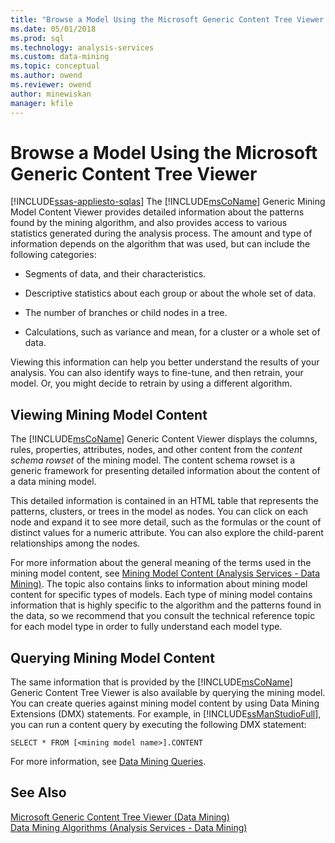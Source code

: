 ```yaml
---
title: "Browse a Model Using the Microsoft Generic Content Tree Viewer | Microsoft Docs"
ms.date: 05/01/2018
ms.prod: sql
ms.technology: analysis-services
ms.custom: data-mining
ms.topic: conceptual
ms.author: owend
ms.reviewer: owend
author: minewiskan
manager: kfile
---
```

# Browse a Model Using the Microsoft Generic Content Tree Viewer
[!INCLUDE[ssas-appliesto-sqlas](../../includes/ssas-appliesto-sqlas.md)]
  The [!INCLUDE[msCoName](../../includes/msconame-md.md)] Generic Mining Model Content Viewer provides detailed information about the patterns found by the mining algorithm, and also provides access to various statistics generated during the analysis process. The amount and type of information depends on the algorithm that was used, but can include the following categories:  
  
-   Segments of data, and their characteristics.  
  
-   Descriptive statistics about each group or about the whole set of data.  
  
-   The number of branches or child nodes in a tree.  
  
-   Calculations, such as variance and mean, for a cluster or a whole set of data.  
  
 Viewing this information can help you better understand the results of your analysis. You can also identify ways to fine-tune, and then retrain, your model. Or, you might decide to retrain by using a different algorithm.  
  
## Viewing Mining Model Content  
 The [!INCLUDE[msCoName](../../includes/msconame-md.md)] Generic Content Viewer displays the columns, rules, properties, attributes, nodes, and other content from the *content schema rowset* of the mining model. The content schema rowset is a generic framework for presenting detailed information about the content of a data mining model.  
  
 This detailed information is contained in an HTML table that represents the patterns, clusters, or trees in the model as nodes. You can click on each node and expand it to see more detail, such as the formulas or the count of distinct values for a numeric attribute. You can also explore the child-parent relationships among the nodes.  
  
 For more information about the general meaning of the terms used in the mining model content, see [Mining Model Content &#40;Analysis Services - Data Mining&#41;](../../analysis-services/data-mining/mining-model-content-analysis-services-data-mining.md). The topic also contains links to information about mining model content for specific types of models. Each type of mining model contains information that is highly specific to the algorithm and the patterns found in the data, so we recommend that you consult the technical reference topic for each model type in order to fully understand each model type.  
  
## Querying Mining Model Content  
 The same information that is provided by the [!INCLUDE[msCoName](../../includes/msconame-md.md)] Generic Content Tree Viewer is also available by querying the mining model. You can create queries against mining model content by using Data Mining Extensions (DMX) statements. For example, in [!INCLUDE[ssManStudioFull](../../includes/ssmanstudiofull-md.md)], you can run a content query by executing the following DMX statement:  
  
```  
SELECT * FROM [<mining model name>].CONTENT  
```  
  
 For more information, see [Data Mining Queries](../../analysis-services/data-mining/data-mining-queries.md).  
  
## See Also  
 [Microsoft Generic Content Tree Viewer &#40;Data Mining&#41;](https://msdn.microsoft.com/library/751b4393-f6fd-48c1-bcef-bdca589ce34c)   
 [Data Mining Algorithms &#40;Analysis Services - Data Mining&#41;](../../analysis-services/data-mining/data-mining-algorithms-analysis-services-data-mining.md)  
  
  
